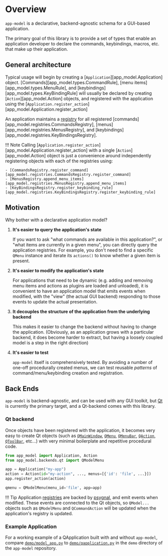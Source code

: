 # Overview

`app-model` is a declarative, backend-agnostic schema for a GUI-based application.

The primary goal of this library is to provide a set of types that enable
an application developer to declare the commands, keybindings, macros, etc.
that make up their application.

## General architecture

Typical usage will begin by creating a [`Application`][app_model.Application]
object. [Commands][app_model.types.CommandRule], [menu items][app_model.types.MenuRule], and [keybindings][app_model.types.KeyBindingRule] will usually be declared by creating
[`Action`][app_model.Action] objects, and registered with the application
using the [`Application.register_action`][app_model.Application.register_action]

An application maintains a [registry](registries) for all registered [commands][app_model.registries.CommandsRegistry], [menus][app_model.registries.MenusRegistry], and [keybindings][app_model.registries.KeyBindingsRegistry].

!!! Note
    Calling [`Application.register_action`][app_model.Application.register_action] with a single
    [`Action`][app_model.Action] object is just a convenience around independently registering
    objects with each of the registries using:

    - [CommandsRegistry.register_command][app_model.registries.CommandsRegistry.register_command]
    - [MenusRegistry.append_menu_items][app_model.registries.MenusRegistry.append_menu_items]
    - [KeyBindingsRegistry.register_keybinding_rule][app_model.registries.KeyBindingsRegistry.register_keybinding_rule]

## Motivation

Why bother with a declarative application model?

1. **It's easier to query the application's state**

    If you want to ask "what commands are available in this application?", or "what items are currently in a given menu", you can directly query the application registries.  For example, you don't need to find a specific `QMenu` instance and iterate its `actions()` to know whether a given item is present.

1. **It's easier to modify the application's state**

    For applications that need to be dynamic (e.g. adding and removing menu items and actions as plugins are loaded and unloaded), it is convenient to have an application
    model that emits events when modified, with the "view" (the actual GUI backend) responding to those events to update the actual presentation.

1. **It decouples the structure of the application from the underlying backend**

    This makes it easier to change the backend without having to change the
   application. (Obviously, as an application grows with a particular backend,
   it does become harder to extract, but having a loosely coupled model is a step
   in the right direction)

1. **It's easier to test**

    `app-model` itself is comprehensively tested.  By avoiding a number of
    one-off procedurally created menus, we can test reusable *patterns* of
    command/menu/keybinding creation and registration.

## Back Ends

`app-model` is backend-agnostic, and can be used with any GUI toolkit, but [Qt](https://www.qt.io) is
currently the primary target, and a Qt-backend comes with this library.

### Qt backend

Once objects have been registered with the application, it becomes very easy to create
Qt objects (such as [`QMainWindow`](https://doc.qt.io/qt-6/qmainwindow.html), [`QMenu`](https://doc.qt.io/qt-6/qmenu.html), [`QMenuBar`](https://doc.qt.io/qt-6/qmenubar.html), [`QAction`](https://doc.qt.io/qt-6/qaction.html), [`QToolBar`](https://doc.qt.io/qt-6/qtoolbar.html), etc...) with very minimal boilerplate and repetitive procedural code.

```python
from app_model import Application, Action
from app_model.backends.qt import QModelMenu

app = Application("my-app")
action = Action(id="my-action", ..., menus=[{'id': 'file', ...}])
app.register_action(action)

qmenu = QModelMenu(menu_id='file', app=app)
```

!!! Tip
    Application [registries](registries) are backed by
    [psygnal](https://github.com/tlambert03/psygnal), and emit events when
    modified.  These events are connected to the Qt objects, so `QModel...`
    objects such as `QModelMenu` and `QCommandAction` will be updated when the
    application's registry is updated.

### Example Application

For a working example of a QApplication built with and without `app-model`, compare [`demo/model_app.py`](https://github.com/napari/app-model/blob/main/demo/model_app.py) to [`demo/qapplication.py`](https://github.com/napari/app-model/blob/main/demo/qapplication.py) in the `demo` directory of the `app-model` repository.
